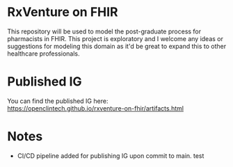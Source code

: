 # RxVenture on FHIR
This repository will be used to model the post-graduate process for pharmacists in FHIR. This project is exploratory and I welcome any ideas or suggestions for modeling this domain as it'd be great to expand this to other healthcare professionals. 

# Published IG
You can find the published IG here: https://openclintech.github.io/rxventure-on-fhir/artifacts.html

# Notes
- CI/CD pipeline added for publishing IG upon commit to main. test